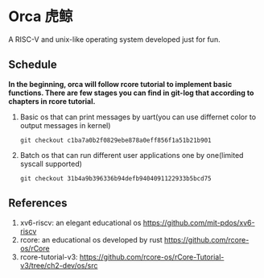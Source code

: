 # Orca 虎鲸
A RISC-V and unix-like operating system developed just for fun.

## Schedule
**In the beginning, orca will follow rcore tutorial to implement basic functions. There are few stages you can find in git-log that according to chapters in rcore tutorial.**
1. Basic os that can print messages by uart(you can use differnet color to output messages in kernel)
    ```
    git checkout c1ba7a0b2f0829ebe878a0eff856f1a51b21b901
    ```
2. Batch os that can run different user applications one by one(limited syscall supported)
    ```
    git checkout 31b4a9b396336b94defb9404091122933b5bcd75
    ```

## References
1. xv6-riscv: an elegant educational os https://github.com/mit-pdos/xv6-riscv
2. rcore: an educational os developed by rust https://github.com/rcore-os/rCore
3. rcore-tutorial-v3: https://github.com/rcore-os/rCore-Tutorial-v3/tree/ch2-dev/os/src
